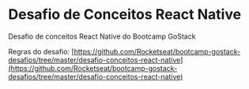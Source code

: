 # Desafio de Conceitos React Native

Desafio de conceitos React Native do Bootcamp GoStack

Regras do desafio: [https://github.com/Rocketseat/bootcamp-gostack-desafios/tree/master/desafio-conceitos-react-native](https://github.com/Rocketseat/bootcamp-gostack-desafios/tree/master/desafio-conceitos-react-native)
